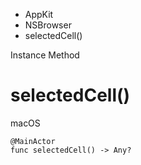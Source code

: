 

- AppKit
- NSBrowser
-  selectedCell() 

Instance Method

# selectedCell()

macOS

``` source
@MainActor
func selectedCell() -> Any?
```


